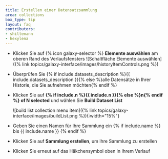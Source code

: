 ```yaml
---
title: Erstellen einer Datensatzsammlung
area: collections
box_type: tip
layout: faq
contributors:
- shiltemann
- hexylena
---
```



* Klicken Sie auf {% icon galaxy-selector %} **Elemente auswählen** am oberen Rand des Verlaufsfensters ![Schaltfläche Elemente auswählen]({% link topics/galaxy-interface/images/historyItemControls.png %})
* Überprüfen Sie {% if include.datasets_description %}{{ include.datasets_description }}{% else %}alle Datensätze in Ihrer Historie, die Sie aufnehmen möchten{% endif %}
* Klicken Sie auf **{% if include.n %}{{ include.n }}{% else %}n{% endif %} of N selected** und wählen Sie **Build Dataset List**

  ![build list collection menu item]({% link topics/galaxy-interface/images/buildList.png %}){:width="15%"}

* Geben Sie einen Namen für Ihre Sammlung ein {% if include.name %} bis {{ include.name }} {% endif %}
* Klicken Sie auf **Sammlung erstellen**, um Ihre Sammlung zu erstellen
* Klicken Sie erneut auf das Häkchensymbol oben in Ihrem Verlauf


